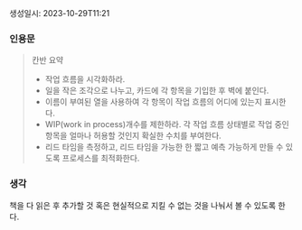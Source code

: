 생성일시: 2023-10-29T11:21
### 인용문
> 칸반 요약
> - 작업 흐름을 시각화하라.
> - 일을 작은 조각으로 나누고, 카드에 각 항목을 기입한 후 벽에 붙인다.
> - 이름이 부여된 열을 사용하여 각 항목이 작업 흐름의 어디에 있는지 표시한다.
> - WIP(work in process)개수를 제한하라. 각 작업 흐름 상태별로 작업 중인 항목을 얼마나 허용할 것인지 확실한 수치를 부여한다.
> - 리드 타임을 측정하고, 리드 타임을 가능한 한 짧고 예측 가능하게 만들 수 있도록 프로세스를 최적화한다.
### 생각
책을 다 읽은 후 추가할 것 혹은 현실적으로 지킬 수 없는 것을 나눠서 볼 수 있도록 한다.